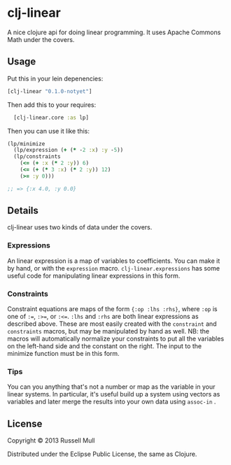# clj-linear

A nice clojure api for doing linear programming. It uses Apache Commons Math under the covers. 

## Usage

Put this in your lein depenencies:
```clojure
[clj-linear "0.1.0-notyet"]
```

Then add this to your requires:
```clojure
  [clj-linear.core :as lp]
```

Then you can use it like this:
```clojure
(lp/minimize
  (lp/expression (+ (* -2 :x) :y -5))
  (lp/constraints 
    (<= (+ :x (* 2 :y)) 6)
    (<= (+ (* 3 :x) (* 2 :y)) 12)
    (>= :y 0)))

;; => {:x 4.0, :y 0.0}
```

## Details

clj-linear uses two kinds of data under the covers. 

### Expressions

An linear expression is a map of variables to coefficients. You can make it by hand, or with the ```expression```
macro. ```clj-linear.expressions``` has some useful code for manipulating linear expressions in this form. 

### Constraints

Constraint equations are maps of the form ```{:op :lhs :rhs}```, where ```:op``` is one of ```:=```, 
```:>=```, or ```:<=```. ```:lhs``` and ```:rhs``` are both linear expressions as described above. 
These are most easily created with the ```constraint``` and ```constraints``` macros, but
may be manipulated by hand as well. NB: the macros will automatically normalize your constraints to put
all the variables on the left-hand side and the constant on the right. The input to the minimize function must
be in this form. 


### Tips

You can you anything that's not a number or map as the variable in your linear systems. In particular, it's 
useful build up a system using vectors as variables and later merge the results into your own data using 
```assoc-in``` .

## License

Copyright © 2013 Russell Mull

Distributed under the Eclipse Public License, the same as Clojure.
